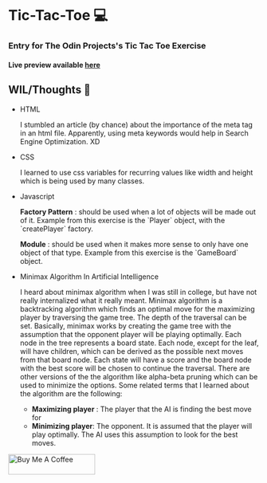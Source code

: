 <h1>Tic-Tac-Toe 💻</h1>
<h3>Entry for The Odin Projects's Tic Tac Toe Exercise</h3>
<h4>Live preview available <a href="https://fatrixienicolieopetina.github.io/tictactoe/">here</a></h4>

<h2>WIL/Thoughts 🤔</h2>
<div>
    <ul>
        <li>
            HTML
            <p>
                I stumbled an article (by chance) about the importance of the meta tag in an html file.
                Apparently, using meta keywords would help in Search Engine Optimization. XD
            </p>
        </li>
        <li>
            CSS
            <p>
                I learned to use css variables for recurring values like width and height which is being used by many classes.
            </p>
        </li>
        <li>
            Javascript
            <p>
                <strong>Factory Pattern</strong> : should be used when a lot of objects will be made out of it. Example from this exercise is the `Player` object, with the `createPlayer` factory.
            </p>
            <p>
                <strong>Module</strong> : should be used when it makes more sense to only have one object of that type. Example from this exercise is the `GameBoard` object.
            </p>
        </li>
         <li>
            Minimax Algorithm In Artificial Intelligence
        </li>
            <p>
              I heard about minimax algorithm when I was still in college, but have not really internalized what it really meant.  Minimax algorithm is a backtracking algorithm which finds an optimal move for the maximizing player by traversing the game tree. The depth of the traversal can be set. Basically, minimax works by creating the game tree with the assumption that the opponent player will be playing optimally. Each node in the tree represents a board state. Each node, except for the leaf, will have children, which can be derived as the possible next moves from that board node. Each state will have a score and the board node with the best score will be chosen to continue the traversal. There are other versions of the the algorithm like alpha-beta pruning which can be used to minimize the options. Some related terms that I learned about the algorithm are the following: </p>
             <ul>
                 <li><strong>Maximizing player</strong> : The player that the AI is finding the best move for</li>
                 <li><strong>Minimizing player</strong>: The opponent. It is assumed that the player will play optimally. The AI uses this assumption to look for the best moves. </li></ul>
        
</div>
<a href="https://www.buymeacoffee.com/patthe99" target="_blank">
    <img src="https://cdn.buymeacoffee.com/buttons/default-orange.png" alt="Buy Me A Coffee" height="41" width="174">
</a>
